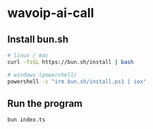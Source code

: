 # wavoip-ai-call

## Install bun.sh

```sh
# linux / mac
curl -fsSL https://bun.sh/install | bash
```

```sh
# windows (powershell)
powershell -c "irm bun.sh/install.ps1 | iex"
```

## Run the program

```sh
bun index.ts
```
